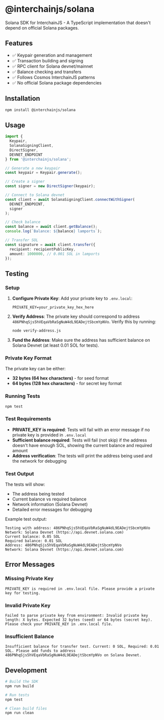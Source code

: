 # @interchainjs/solana

Solana SDK for InterchainJS - A TypeScript implementation that doesn't depend on official Solana packages.

## Features

- ✅ Keypair generation and management
- ✅ Transaction building and signing
- ✅ RPC client for Solana devnet/mainnet
- ✅ Balance checking and transfers
- ✅ Follows Cosmos InterchainJS patterns
- ✅ No official Solana package dependencies

## Installation

```bash
npm install @interchainjs/solana
```

## Usage

```typescript
import { 
  Keypair, 
  SolanaSigningClient, 
  DirectSigner, 
  DEVNET_ENDPOINT 
} from '@interchainjs/solana';

// Generate a new keypair
const keypair = Keypair.generate();

// Create a signer
const signer = new DirectSigner(keypair);

// Connect to Solana devnet
const client = await SolanaSigningClient.connectWithSigner(
  DEVNET_ENDPOINT,
  signer
);

// Check balance
const balance = await client.getBalance();
console.log(`Balance: ${balance} lamports`);

// Transfer SOL
const signature = await client.transfer({
  recipient: recipientPublicKey,
  amount: 1000000, // 0.001 SOL in lamports
});
```

## Testing

### Setup

1. **Configure Private Key**: Add your private key to `.env.local`:
   ```
   PRIVATE_KEY=your_private_key_hex_here
   ```

2. **Verify Address**: The private key should correspond to address `486PNhqSjs5hVEqaVbRaSgNuW4dL9EADejtSbcmYpNVo`. Verify this by running:
   ```bash
   node verify-address.js
   ```

3. **Fund the Address**: Make sure the address has sufficient balance on Solana Devnet (at least 0.01 SOL for tests).

### Private Key Format

The private key can be either:
- **32 bytes (64 hex characters)** - for seed format
- **64 bytes (128 hex characters)** - for secret key format

### Running Tests

```bash
npm test
```

### Test Requirements

- **PRIVATE_KEY is required**: Tests will fail with an error message if no private key is provided in `.env.local`
- **Sufficient balance required**: Tests will fail (not skip) if the address doesn't have enough SOL, showing the current balance and required amount
- **Address verification**: The tests will print the address being used and the network for debugging

### Test Output

The tests will show:
- The address being tested
- Current balance vs required balance
- Network information (Solana Devnet)
- Detailed error messages for debugging

Example test output:
```
Testing with address: 486PNhqSjs5hVEqaVbRaSgNuW4dL9EADejtSbcmYpNVo
Network: Solana Devnet (https://api.devnet.solana.com)
Current balance: 0.05 SOL
Required balance: 0.01 SOL
Address: 486PNhqSjs5hVEqaVbRaSgNuW4dL9EADejtSbcmYpNVo
Network: Solana Devnet (https://api.devnet.solana.com)
```

## Error Messages

### Missing Private Key
```
PRIVATE_KEY is required in .env.local file. Please provide a private key for testing.
```

### Invalid Private Key
```
Failed to parse private key from environment: Invalid private key length: X bytes. Expected 32 bytes (seed) or 64 bytes (secret key). Please check your PRIVATE_KEY in .env.local file.
```

### Insufficient Balance
```
Insufficient balance for transfer test. Current: 0 SOL, Required: 0.01 SOL. Please add funds to address 486PNhqSjs5hVEqaVbRaSgNuW4dL9EADejtSbcmYpNVo on Solana Devnet.
```

## Development

```bash
# Build the SDK
npm run build

# Run tests
npm test

# Clean build files
npm run clean
```